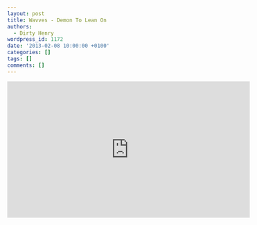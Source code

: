 ```yaml
---
layout: post
title: Wavves - Demon To Lean On
authors:
  - Dirty Henry
wordpress_id: 1172
date: '2013-02-08 10:00:00 +0100'
categories: []
tags: []
comments: []
---
```

<iframe width="560" height="314" src="http://www.youtube.com/embed/lG8HCFQa3OQ" frameborder="0" allowfullscreen></iframe>
